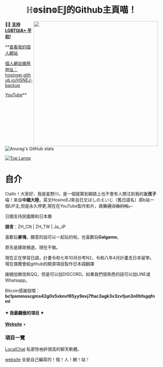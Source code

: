 <div align="center">
  <br/><br/><br/>
  <div>
    <h1>ℍ𝕠𝕤𝕚𝕟𝕠𝔼𝕁的Github主頁喵！</h1>
  <a href="https://x.com/HosinoEJ">
    <img src="https://avatars.githubusercontent.com/u/177436503?v=4" align='right' width='410px'>
  </a>
</div>
</div>
  
:rainbow_flag: [**支持 LGBTQIA+ 平权!**](https://github.com/LGBT-CN/LGBTQIA-in-China/)

**[查看我的個人網站](https://hosinoej.github.io/HSNEJ-backup/)

[個人網站備用地址：hosinoej.github.io/HSNEJ-backup](https://hosinoej.github.io/HSNEJ-backup/)

[YouTube](https://youtube.com/@HosinoEJ)**

![Anurag's GitHub stats](https://github-readme-stats.vercel.app/api?username=HosinoEJ&layout=compact&icon_color=0366d6&theme=white)

[![Top Langs](https://github-readme-stats.vercel.app/api/top-langs/?username=HosinoEJ&layout=compact&icon_color=0366d6&theme=white)]()


# 自介



Ciallo！大家好，我是星野川，是一個就算到網路上也不會有人關注到我的**女孩子**喵！來自**中國大陸**，英文HosinoEJ來自日文ほしのえいじ（舊日語名）原b站一個UP主,但是永久停更,現在在YouTube製作影片，~~其實還沒做的啦。~~

日期支持民國曆和日本曆

**語言**：ZH_CN | ZH_TW | Ja_JP

喜歡玩**麥塊**，願意的話可以一起玩的啦。也喜歡玩**Galgame**。

原先是建政頻道，現在不做。

現在正在學習日語，計畫令和七年10月份考N2，令和八年4月計畫去日本留學。現在偶爾會給github的開源項目製作日本語翻譯

謝絕加微信和QQ，但是可以加DISCORD。如果我們很熟悉的話可以加LINE或Whatsapp。

Bitcoin感謝投喂：**bc1psmmsscgms42g0s5xknvf85yy9evj7ftac3agk3v3zvfjun3n0hfsgqfnml**



  <p>
    <h4>✦ 我最驕傲的項目 ✦</h4>
    <a target="_blank" href="https://github.com/HosinoEJ/HosinoEJ"><strong>Website</strong></a> • 
  </p>

### 項目一覽
[LocalChat](https://github.com/HosinoEJ/LocalChat) 私密性~~也許~~很高的聊天軟體。

[website](https://github.com/HosinoEJ/HosinoEJ) 全是自己編寫的！個！人！網！站！

